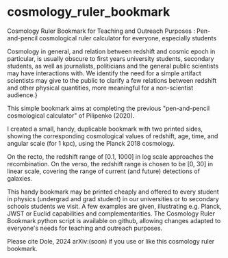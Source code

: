 # cosmology_ruler_bookmark
Cosmology Ruler Bookmark for Teaching and Outreach Purposes : Pen-and-pencil cosmological ruler calculator for everyone, especially students

Cosmology in general, and relation between redshift and cosmic epoch in particular, is usually obscure to first years university students, secondary students, as well as journalists, politicians and the general public scientists may have interactions with. We identify the need for a simple artifact scientists may give to the public to clarify a few relations between redshift and other physical quantities, more meaningful for a non-scientist audience.}

This simple bookmark aims at completing the previous "pen-and-pencil cosmological calculator" of Pilipenko (2020).

I created a small, handy, duplicable bookmark with two printed sides, showing the corresponding cosmological values of redshift, age, time, and angular scale (for 1 kpc), using the Planck 2018 cosmology.

On the recto, the redshift range of [0.1, 1000] in log scale approaches the recombination. On the verso, the redshift range is chosen to be [0, 30] in linear scale, covering the range of current (and future) detections of galaxies.
 
This handy bookmark may be printed cheaply and offered to every student in physics (undergrad and grad student) in our universities or to secondary schools students we visit. A few examples are given, illustrating e.g. Planck, JWST or Euclid capabilities and complementarities. The Cosmology Ruler Bookmark python script is available on github, allowing changes adapted to everyone's needs for teaching and outreach purposes.

Please cite Dole, 2024 arXiv:(soon) if you use or like this cosmology ruler bookmark.
